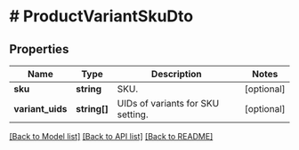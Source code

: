 # # ProductVariantSkuDto

## Properties

Name | Type | Description | Notes
------------ | ------------- | ------------- | -------------
**sku** | **string** | SKU. | [optional]
**variant_uids** | **string[]** | UIDs of variants for SKU setting. | [optional]

[[Back to Model list]](../../README.md#models) [[Back to API list]](../../README.md#endpoints) [[Back to README]](../../README.md)
